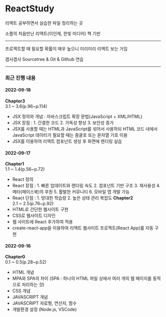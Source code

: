 # ReactStudy

리액트 공부하면서 실습한 파일 정리하는 곳

소플의 처음만난 리액트(이인제, 한빛 미디어) 책 기반



******

프로젝트할 때 필요할 확률이 매우 높으니 미리미리 리액트 보는 거임

겸사겸사 Sourcetree & Git & Github 연습

******

### 최근 진행 내용

#### 2022-09-18
**Chapter3**\
3.1 ~ 3.6(p.96~p.114)
- JSX 정의와 개념 : 자바스크립트 확장 문법(JavaScript + XML/HTML)
- JSX 장점 : 1. 간결한 코드 2. 가독성 향상 3. 보안성 증가
- JSX를 사용할 때는 HTML과 JavaScript를 섞어서 사용하되 HTML 코드 내에서 JavaScript 데이터가 필요할 때는 중괄호 또는 문자열 기호 이용
- JSX를 이용하여 리액트 컴포넌트 생성 후 화면에 렌더링 실습

#### 2022-09-17
**Chapter1**\
1.1 ~ 1.4(p.56~p.72)
- React 정의
- React 장점 : 1. 빠른 업데이트와 렌더링 속도 2. 컴포넌트 기반 구조 3. 재사용성 4. 메타(페이스북)의 후원 5. 활발한 커뮤니티 6. 모바일 앱 개발 가능
- React 단점 : 1. 방대한 학습량 2. 높은 상태 관리 복잡도
**Chapter2**\
2.1 ~ 2.5(p.76~p.92)
- HTML로 간단한 웹사이트 구현
- CSS로 웹사이트 디자인
- 웹 사이트에 React 추가하여 적용
- create-react-app을 이용하여 리액트 웹사이트 프로젝트(React App)를 자동 구현

#### 2022-09-16
**Chapter0**\
0.1 ~ 0.5(p.28~p.52)
- HTML 개념
- MPA와 SPA의 차이 (SPA : 하나의 HTML 파일 상에서 여러 개의 웹 페이지를 동적으로 처리하는 것)
- CSS 개념
- JAVASCRIPT 개념
- JAVASCRIPT 자료형, 연산자, 함수
- 개발환경 설정 (Node.js, VSCode)














